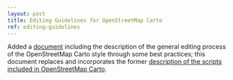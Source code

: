 ```yaml
---
layout: post
title: Editing Guidelines for OpenStreetMap Carto
ref: editing-guidelines
---
```


Added a [document](editing-guidelines) including the description of the general editing process of the OpenStreetMap Carto style through some best practices; this document replaces and incorporates the former [description of the scripts included in OpenStreetMap Carto](scripts-osm-carto).


